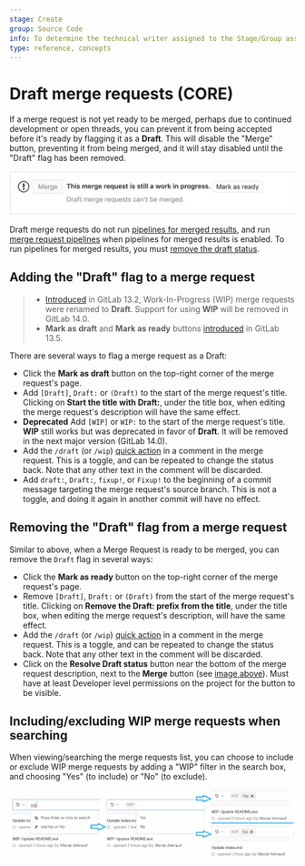 ```yaml
---
stage: Create
group: Source Code
info: To determine the technical writer assigned to the Stage/Group associated with this page, see https://about.gitlab.com/handbook/engineering/ux/technical-writing/#assignments
type: reference, concepts
---
```


# Draft merge requests **(CORE)**

If a merge request is not yet ready to be merged, perhaps due to continued development
or open threads, you can prevent it from being accepted before it's ready by flagging
it as a **Draft**. This will disable the "Merge" button, preventing it from
being merged, and it will stay disabled until the "Draft" flag has been removed.

![Blocked Merge Button](img/draft_blocked_merge_button_v13_2.png)

Draft merge requests do not run [pipelines for merged results](../../../ci/merge_request_pipelines/pipelines_for_merged_results/index.md),
and run [merge request pipelines](../../../ci/merge_request_pipelines/index.md) when
pipelines for merged results is enabled. To run pipelines for merged results, you must
[remove the draft status](#removing-the-draft-flag-from-a-merge-request).

## Adding the "Draft" flag to a merge request

> - [Introduced](https://gitlab.com/gitlab-org/gitlab/-/issues/32692) in GitLab 13.2, Work-In-Progress (WIP) merge requests were renamed to **Draft**. Support for using **WIP** will be removed in GitLab 14.0.
> - **Mark as draft** and **Mark as ready** buttons [introduced](https://gitlab.com/gitlab-org/gitlab/-/issues/227421) in GitLab 13.5.

There are several ways to flag a merge request as a Draft:

- Click the **Mark as draft** button on the top-right corner of the merge request's page.
- Add `[Draft]`, `Draft:` or `(Draft)` to the start of the merge request's title. Clicking on
  **Start the title with Draft:**, under the title box, when editing the merge request's
  description will have the same effect.
- **Deprecated** Add `[WIP]` or `WIP:` to the start of the merge request's title.
  **WIP** still works but was deprecated in favor of **Draft**. It will be removed in the next major version (GitLab 14.0).
- Add the `/draft` (or `/wip`) [quick action](../quick_actions.md#quick-actions-for-issues-merge-requests-and-epics)
  in a comment in the merge request. This is a toggle, and can be repeated
  to change the status back. Note that any other text in the comment will be discarded.
- Add `draft:`, `Draft:`, `fixup!`, or `Fixup!` to the beginning of a commit message targeting the
  merge request's source branch. This is not a toggle, and doing it again in another
  commit will have no effect.

## Removing the "Draft" flag from a merge request

Similar to above, when a Merge Request is ready to be merged, you can remove the
`Draft` flag in several ways:

- Click the **Mark as ready** button on the top-right corner of the merge request's page.
- Remove `[Draft]`, `Draft:` or `(Draft)` from the start of the merge request's title. Clicking on
  **Remove the Draft: prefix from the title**, under the title box, when editing the merge
  request's description, will have the same effect.
- Add the `/draft` (or `/wip`) [quick action](../quick_actions.md#quick-actions-for-issues-merge-requests-and-epics)
  in a comment in the merge request. This is a toggle, and can be repeated
  to change the status back. Note that any other text in the comment will be discarded.
- Click on the **Resolve Draft status** button near the bottom of the merge request description,
  next to the **Merge** button (see [image above](#draft-merge-requests)).
  Must have at least Developer level permissions on the project for the button to
  be visible.

## Including/excluding WIP merge requests when searching

When viewing/searching the merge requests list, you can choose to include or exclude
WIP merge requests by adding a "WIP" filter in the search box, and choosing "Yes"
(to include) or "No" (to exclude).

![Filter WIP MRs](img/filter_wip_merge_requests.png)

<!-- ## Troubleshooting

Include any troubleshooting steps that you can foresee. If you know beforehand what issues
one might have when setting this up, or when something is changed, or on upgrading, it's
important to describe those, too. Think of things that may go wrong and include them here.
This is important to minimize requests for support, and to avoid doc comments with
questions that you know someone might ask.

Each scenario can be a third-level heading, e.g. `### Getting error message X`.
If you have none to add when creating a doc, leave this section in place
but commented out to help encourage others to add to it in the future. -->
